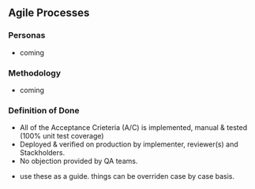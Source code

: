 ## Agile Processes


### Personas
- coming

### Methodology
- coming 


### Definition of Done
- All of the Acceptance Crieteria (A/C) is implemented, manual & tested (100% unit test coverage)
- Deployed & verified on production by implementer, reviewer(s) and Stackholders. 
- No objection provided by QA teams. 

* use these as a guide. things can be overriden case by case basis.
